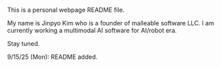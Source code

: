 This is a personal webpage README file.

My name is Jinpyo Kim who is a founder of malleable software LLC.
I am currently working a multimodal AI software for AI/robot era.

Stay tuned.

9/15/25 (Mon): README added.
